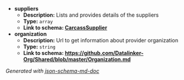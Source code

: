  - <b id="#/properties/suppliers">suppliers</b>
	 - **Description:** Lists and provides details of the suppliers
	 - **Type:** `array`
	 - <b id="carcasssuppliercarcasssupplier.md">Link to schema: [CarcassSupplier](CarcassSupplier.md)</b>
 - <b id="#/properties/organization">organization</b>
	 - **Description:** Url to get information about provider organization
	 - **Type:** `string`
	 - <b id="httpsgithub.comdatalinker-orgsharedblobmasterorganization.md">Link to schema: https://github.com/Datalinker-Org/Shared/blob/master/Organization.md</b>

_Generated with [json-schema-md-doc](https://brianwendt.github.io/json-schema-md-doc/)_